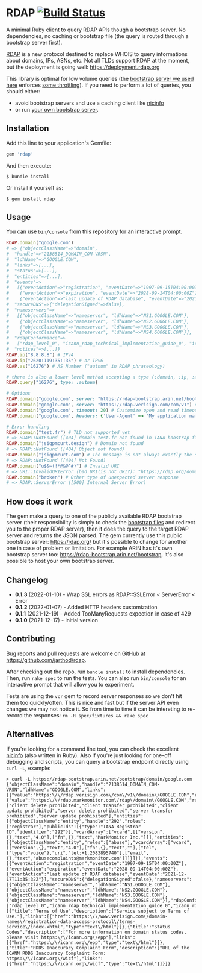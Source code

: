 # RDAP [![Build Status](https://app.travis-ci.com/jarthod/rdap.svg?branch=master)](https://app.travis-ci.com/github/jarthod/rdap)

A minimal Ruby client to query RDAP APIs though a bootstrap server.
No dependencies, no caching or bootstrap file (the query is routed through a bootstrap server first).

[RDAP](https://en.wikipedia.org/wiki/Registration_Data_Access_Protocol) is a new protocol destined to replace WHOIS to query informations about domains, IPs, ASNs, etc.
Not all TLDs support RDAP at the moment, but the deployment is going well: https://deployment.rdap.org

This library is optimal for low volume queries (the [bootstrap server we used here](https://about.rdap.org/) enforces [some throttling](https://about.rdap.org/#rate-limits)).
If you need to perform a lot of queries, you should either:
- avoid bootstrap servers and use a caching client like [nicinfo](https://github.com/arineng/nicinfo)
- or run [your own bootstrap server](https://github.com/arineng/rdap_bootstrap_server).

## Installation

Add this line to your application's Gemfile:

```ruby
gem 'rdap'
```

And then execute:

    $ bundle install

Or install it yourself as:

    $ gem install rdap

## Usage

You can use `bin/console` from this repository for an interactive prompt.

```ruby
RDAP.domain("google.com")
# => {"objectClassName"=>"domain",
#  "handle"=>"2138514_DOMAIN_COM-VRSN",
#  "ldhName"=>"GOOGLE.COM",
#  "links"=>[...],
#  "status"=>[...],
#  "entities"=>[...],
#  "events"=>
#   [{"eventAction"=>"registration", "eventDate"=>"1997-09-15T04:00:00Z"},
#    {"eventAction"=>"expiration", "eventDate"=>"2028-09-14T04:00:00Z"},
#    {"eventAction"=>"last update of RDAP database", "eventDate"=>"2021-12-17T11:35:32Z"}],
#  "secureDNS"=>{"delegationSigned"=>false},
#  "nameservers"=>
#   [{"objectClassName"=>"nameserver", "ldhName"=>"NS1.GOOGLE.COM"},
#    {"objectClassName"=>"nameserver", "ldhName"=>"NS2.GOOGLE.COM"},
#    {"objectClassName"=>"nameserver", "ldhName"=>"NS3.GOOGLE.COM"},
#    {"objectClassName"=>"nameserver", "ldhName"=>"NS4.GOOGLE.COM"}],
#  "rdapConformance"=>
#   ["rdap_level_0", "icann_rdap_technical_implementation_guide_0", "icann_rdap_response_profile_0"],
#  "notices"=>[...]}
RDAP.ip("8.8.8.8") # IPv4
RDAP.ip("2620:119:35::35") # or IPv6
RDAP.as("16276") # AS Number ("autnum" in RDAP phraseology)

# there is also a lower level method accepting a type (:domain, :ip, :autnum) if needed
RDAP.query("16276", type: :autnum)

# Options
RDAP.domain("google.com", server: "https://rdap-bootstrap.arin.net/bootstrap") # Specify an alternative bootstrap server
RDAP.domain("google.com", server: "https://rdap.verisign.com/com/v1") # Or directly the target RDAP server if you know it
RDAP.domain("google.com", timeout: 20) # Customize open and read timeouts (default = 5 sec each)
RDAP.domain("google.com", headers: {'User-Agent' => 'My application name'}) # Override some HTTP request headers. Default headers are in RDAP::HEADERS

# Error handling
RDAP.domain("test.fr") # TLD not supported yet
# => RDAP::NotFound ([404] domain test.fr not found in IANA boostrap file)
RDAP.domain("jsiqpmcurt.design") # Domain not found
# => RDAP::NotFound ([404] Object not found)
RDAP.domain("jsiqpmcurt.com") # The message is not always exactly the same
# => RDAP::NotFound ([404] Not Found)
RDAP.domain("u$&~(!*@&@^#}") # Invalid URI
# => URI::InvalidURIError (bad URI(is not URI?): "https://rdap.org/domain/u$&~(!*@&@^#}")
RDAP.domain("broken") # Other type of unexpected server response
# => RDAP::ServerError ([500] Internal Server Error)
```

## How does it work

The gem make a query to one of the publicly available RDAP bootstrap server (their responsibility is simply to check the [bootstrap files](https://data.iana.org/rdap/dns.json) and redirect you to the proper RDAP server), then it does the query to the target RDAP server and returns the JSON parsed. The gem currently use this public bootstrap server: https://rdap.org/ but it's possible to change for another one in case of problem or limitation. For example ARIN has it's own bootstrap server too: https://rdap-bootstrap.arin.net/bootstrap. It's also possible to host your own bootstrap server.

## Changelog

- **0.1.3** (2022-01-10) - Wrap SSL errors as RDAP::SSLError < ServerError < Error
- **0.1.2** (2022-01-07) - Added HTTP headers customization
- **0.1.1** (2021-12-19) - Added TooManyRequests expection in case of 429
- **0.1.0** (2021-12-17) - Initial version

## Contributing

Bug reports and pull requests are welcome on GitHub at https://github.com/jarthod/rdap.

After checking out the repo, run `bundle install` to install dependencies. Then, run `rake spec` to run the tests. You can also run `bin/console` for an interactive prompt that will allow you to experiment.

Tests are using the `vcr` gem to record server responses so we don't hit them too quickly/often. This is nice and fast but if the server API even changes we may not notice it. So from time to time it can be intereting to re-record the responses: `rm -R spec/fixtures && rake spec`

## Alternatives

If you're looking for a command line tool, you can check the excellent [nicinfo](https://github.com/arineng/nicinfo) (also written in Ruby).
Also if you're just looking for one-off debugging and scripts, you can query a bootstrap endpoint directly using `curl -L`, example:

```
> curl -L https://rdap-bootstrap.arin.net/bootstrap/domain/google.com
{"objectClassName":"domain","handle":"2138514_DOMAIN_COM-VRSN","ldhName":"GOOGLE.COM","links":[{"value":"https:\/\/rdap.verisign.com\/com\/v1\/domain\/GOOGLE.COM","rel":"self","href":"https:\/\/rdap.verisign.com\/com\/v1\/domain\/GOOGLE.COM","type":"application\/rdap+json"},{"value":"https:\/\/rdap.markmonitor.com\/rdap\/domain\/GOOGLE.COM","rel":"related","href":"https:\/\/rdap.markmonitor.com\/rdap\/domain\/GOOGLE.COM","type":"application\/rdap+json"}],"status":["client delete prohibited","client transfer prohibited","client update prohibited","server delete prohibited","server transfer prohibited","server update prohibited"],"entities":[{"objectClassName":"entity","handle":"292","roles":["registrar"],"publicIds":[{"type":"IANA Registrar ID","identifier":"292"}],"vcardArray":["vcard",[["version",{},"text","4.0"],["fn",{},"text","MarkMonitor Inc."]]],"entities":[{"objectClassName":"entity","roles":["abuse"],"vcardArray":["vcard",[["version",{},"text","4.0"],["fn",{},"text",""],["tel",{"type":"voice"},"uri","tel:+1.2083895740"],["email",{},"text","abusecomplaints@markmonitor.com"]]]}]}],"events":[{"eventAction":"registration","eventDate":"1997-09-15T04:00:00Z"},{"eventAction":"expiration","eventDate":"2028-09-14T04:00:00Z"},{"eventAction":"last update of RDAP database","eventDate":"2021-12-17T11:35:32Z"}],"secureDNS":{"delegationSigned":false},"nameservers":[{"objectClassName":"nameserver","ldhName":"NS1.GOOGLE.COM"},{"objectClassName":"nameserver","ldhName":"NS2.GOOGLE.COM"},{"objectClassName":"nameserver","ldhName":"NS3.GOOGLE.COM"},{"objectClassName":"nameserver","ldhName":"NS4.GOOGLE.COM"}],"rdapConformance":["rdap_level_0","icann_rdap_technical_implementation_guide_0","icann_rdap_response_profile_0"],"notices":[{"title":"Terms of Use","description":["Service subject to Terms of Use."],"links":[{"href":"https:\/\/www.verisign.com\/domain-names\/registration-data-access-protocol\/terms-service\/index.xhtml","type":"text\/html"}]},{"title":"Status Codes","description":["For more information on domain status codes, please visit https:\/\/icann.org\/epp"],"links":[{"href":"https:\/\/icann.org\/epp","type":"text\/html"}]},{"title":"RDDS Inaccuracy Complaint Form","description":["URL of the ICANN RDDS Inaccuracy Complaint Form: https:\/\/icann.org\/wicf"],"links":[{"href":"https:\/\/icann.org\/wicf","type":"text\/html"}]}]}
```